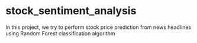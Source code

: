 # stock_sentiment_analysis
In this project, we try to perform stock price prediction from news headlines using Random Forest classification algorithm
